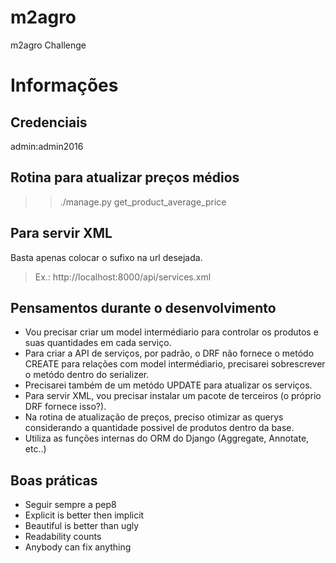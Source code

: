 # m2agro
m2agro Challenge


# Informações
## Credenciais
admin:admin2016

## Rotina para atualizar preços médios
>> ./manage.py get_product_average_price

## Para servir XML
Basta apenas colocar o sufixo na url desejada.
> Ex.: http://localhost:8000/api/services.xml

## Pensamentos durante o desenvolvimento

* Vou precisar criar um model intermédiario para controlar os produtos e suas quantidades em cada serviço.
* Para criar a API de serviços, por padrão, o DRF não fornece o metódo CREATE para relações com model intermédiario, precisarei sobrescrever o metódo dentro do serializer.
* Precisarei também de um metódo UPDATE para atualizar os serviços.
* Para servir XML, vou precisar instalar um pacote de terceiros (o próprio DRF fornece isso?).
* Na rotina de atualização de preços, preciso otimizar as querys considerando a quantidade possivel de produtos dentro da base.
* Utiliza as funções internas do ORM do Django (Aggregate, Annotate, etc..)


## Boas práticas

* Seguir sempre a pep8
* Explicit is better then implicit
* Beautiful is better than ugly
* Readability counts
* Anybody can fix anything